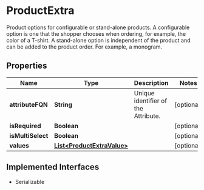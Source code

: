 

# ProductExtra

Product options for configurable or stand-alone products. A configurable option is one that the shopper chooses when ordering, for example,   the color of a T-shirt. A stand-alone option is independent of the product and can be added to the product order. For example, a monogram.

## Properties

| Name | Type | Description | Notes |
|------------ | ------------- | ------------- | -------------|
|**attributeFQN** | **String** | Unique identifier of the Attribute. |  [optional] |
|**isRequired** | **Boolean** |  |  [optional] |
|**isMultiSelect** | **Boolean** |  |  [optional] |
|**values** | [**List&lt;ProductExtraValue&gt;**](ProductExtraValue.md) |  |  [optional] |


## Implemented Interfaces

* Serializable



